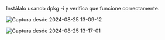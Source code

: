 Instálalo usando dpkg -i y verifica que funcione correctamente.


![Captura desde 2024-08-25 13-09-12](https://github.com/user-attachments/assets/0549ba6d-80c8-459c-926d-5a6b12550bc1)

![Captura desde 2024-08-25 13-17-01](https://github.com/user-attachments/assets/350fc9dc-ffee-4438-bd70-1585818c5c35)

